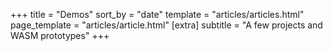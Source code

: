 +++
title = "Demos"
sort_by = "date"
template = "articles/articles.html"
page_template = "articles/article.html"
[extra]
subtitle = "A few projects and WASM prototypes"
+++
